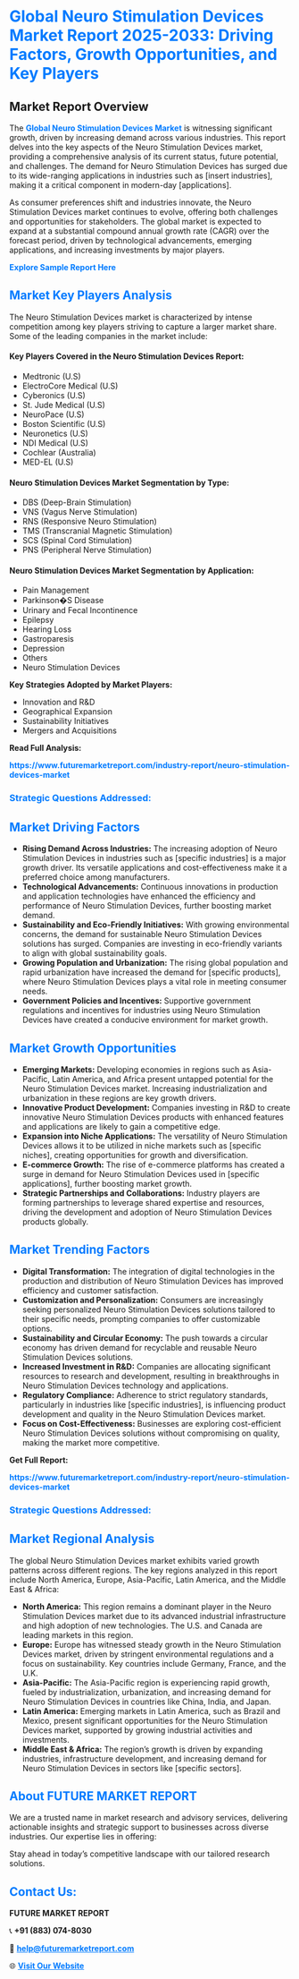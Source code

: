 <h1 style="color: #007BFF;">Global Neuro Stimulation Devices Market Report 2025-2033: Driving Factors, Growth Opportunities, and Key Players</h1>

<section id="overview">
<h2>Market Report Overview</h2>
<p>The <a href="https://www.futuremarketreport.com/industry-report/neuro-stimulation-devices-market" style="color: #007BFF; text-decoration: none;"><strong>Global Neuro Stimulation Devices Market</strong></a> is witnessing significant growth, driven by increasing demand across various industries. This report delves into the key aspects of the Neuro Stimulation Devices market, providing a comprehensive analysis of its current status, future potential, and challenges. The demand for Neuro Stimulation Devices has surged due to its wide-ranging applications in industries such as [insert industries], making it a critical component in modern-day [applications].</p>
<p>As consumer preferences shift and industries innovate, the Neuro Stimulation Devices market continues to evolve, offering both challenges and opportunities for stakeholders. The global market is expected to expand at a substantial compound annual growth rate (CAGR) over the forecast period, driven by technological advancements, emerging applications, and increasing investments by major players.</p>
</section>

<section id="overview">
<p><a href="https://www.futuremarketreport.com/request-sample/reportId=125329" style="color: #007BFF; text-decoration: none;"><strong>Explore Sample Report Here</strong></a></p>
</section>

<section id="key-players">
<h2 style="color: #007BFF;">Market Key Players Analysis</h2>
<p>The Neuro Stimulation Devices market is characterized by intense competition among key players striving to capture a larger market share. Some of the leading companies in the market include:</p>
<h4>Key Players Covered in the Neuro Stimulation Devices Report:</h4>
<ul><li>Medtronic (U.S)</li><li>ElectroCore Medical (U.S)</li><li>Cyberonics (U.S)</li><li>St. Jude Medical (U.S)</li><li>NeuroPace (U.S)</li><li>Boston Scientific (U.S)</li><li>Neuronetics (U.S)</li><li>NDI Medical (U.S)</li><li>Cochlear (Australia)</li><li>MED-EL (U.S)</li></ul>
<h4>Neuro Stimulation Devices Market Segmentation by Type:</h4>
<ul><li>DBS (Deep-Brain Stimulation)</li><li>VNS (Vagus Nerve Stimulation)</li><li>RNS (Responsive Neuro Stimulation)</li><li>TMS (Transcranial Magnetic Stimulation)</li><li>SCS (Spinal Cord Stimulation)</li><li>PNS (Peripheral Nerve Stimulation)</li></ul>

<h4>Neuro Stimulation Devices Market Segmentation by Application:</h4>
<ul><li>Pain Management</li><li>Parkinson�S Disease</li><li>Urinary and Fecal Incontinence</li><li>Epilepsy</li><li>Hearing Loss</li><li>Gastroparesis</li><li>Depression</li><li>Others</li><li>Neuro Stimulation Devices</li></ul>
<p><strong>Key Strategies Adopted by Market Players:</strong></p>
<ul>
<li>Innovation and R&D</li>
<li>Geographical Expansion</li>
<li>Sustainability Initiatives</li>
<li>Mergers and Acquisitions</li>
</ul>
</section>

<section>
<p><strong>Read Full Analysis: </strong></p><a href="https://www.futuremarketreport.com/industry-report/neuro-stimulation-devices-market" style="color: #007BFF; text-decoration: none;"><strong>https://www.futuremarketreport.com/industry-report/neuro-stimulation-devices-market</strong></a>
<h3 style="color: #007BFF;">Strategic Questions Addressed:</h3>
</section>

<section id="driving-factors">
<h2 style="color: #007BFF;">Market Driving Factors</h2>
<ul>
<li><strong>Rising Demand Across Industries:</strong> The increasing adoption of Neuro Stimulation Devices in industries such as [specific industries] is a major growth driver. Its versatile applications and cost-effectiveness make it a preferred choice among manufacturers.</li>
<li><strong>Technological Advancements:</strong> Continuous innovations in production and application technologies have enhanced the efficiency and performance of Neuro Stimulation Devices, further boosting market demand.</li>
<li><strong>Sustainability and Eco-Friendly Initiatives:</strong> With growing environmental concerns, the demand for sustainable Neuro Stimulation Devices solutions has surged. Companies are investing in eco-friendly variants to align with global sustainability goals.</li>
<li><strong>Growing Population and Urbanization:</strong> The rising global population and rapid urbanization have increased the demand for [specific products], where Neuro Stimulation Devices plays a vital role in meeting consumer needs.</li>
<li><strong>Government Policies and Incentives:</strong> Supportive government regulations and incentives for industries using Neuro Stimulation Devices have created a conducive environment for market growth.</li>
</ul>
</section>

<section id="growth-opportunities">
<h2 style="color: #007BFF;">Market Growth Opportunities</h2>
<ul>
<li><strong>Emerging Markets:</strong> Developing economies in regions such as Asia-Pacific, Latin America, and Africa present untapped potential for the Neuro Stimulation Devices market. Increasing industrialization and urbanization in these regions are key growth drivers.</li>
<li><strong>Innovative Product Development:</strong> Companies investing in R&D to create innovative Neuro Stimulation Devices products with enhanced features and applications are likely to gain a competitive edge.</li>
<li><strong>Expansion into Niche Applications:</strong> The versatility of Neuro Stimulation Devices allows it to be utilized in niche markets such as [specific niches], creating opportunities for growth and diversification.</li>
<li><strong>E-commerce Growth:</strong> The rise of e-commerce platforms has created a surge in demand for Neuro Stimulation Devices used in [specific applications], further boosting market growth.</li>
<li><strong>Strategic Partnerships and Collaborations:</strong> Industry players are forming partnerships to leverage shared expertise and resources, driving the development and adoption of Neuro Stimulation Devices products globally.</li>
</ul>
</section>

<section id="trending-factors">
<h2 style="color: #007BFF;">Market Trending Factors</h2>
<ul>
<li><strong>Digital Transformation:</strong> The integration of digital technologies in the production and distribution of Neuro Stimulation Devices has improved efficiency and customer satisfaction.</li>
<li><strong>Customization and Personalization:</strong> Consumers are increasingly seeking personalized Neuro Stimulation Devices solutions tailored to their specific needs, prompting companies to offer customizable options.</li>
<li><strong>Sustainability and Circular Economy:</strong> The push towards a circular economy has driven demand for recyclable and reusable Neuro Stimulation Devices solutions.</li>
<li><strong>Increased Investment in R&D:</strong> Companies are allocating significant resources to research and development, resulting in breakthroughs in Neuro Stimulation Devices technology and applications.</li>
<li><strong>Regulatory Compliance:</strong> Adherence to strict regulatory standards, particularly in industries like [specific industries], is influencing product development and quality in the Neuro Stimulation Devices market.</li>
<li><strong>Focus on Cost-Effectiveness:</strong> Businesses are exploring cost-efficient Neuro Stimulation Devices solutions without compromising on quality, making the market more competitive.</li>
</ul>
</section>

<section>
<p><strong>Get Full Report: </strong></p><a href="https://www.futuremarketreport.com/industry-report/neuro-stimulation-devices-market" style="color: #007BFF; text-decoration: none;"><strong>https://www.futuremarketreport.com/industry-report/neuro-stimulation-devices-market</strong></a>
<h3 style="color: #007BFF;">Strategic Questions Addressed:</h3>
</section>


<section id="regional-analysis">
<h2 style="color: #007BFF;">Market Regional Analysis</h2>
<p>The global Neuro Stimulation Devices market exhibits varied growth patterns across different regions. The key regions analyzed in this report include North America, Europe, Asia-Pacific, Latin America, and the Middle East & Africa:</p>
<ul>
<li><strong>North America:</strong> This region remains a dominant player in the Neuro Stimulation Devices market due to its advanced industrial infrastructure and high adoption of new technologies. The U.S. and Canada are leading markets in this region.</li>
<li><strong>Europe:</strong> Europe has witnessed steady growth in the Neuro Stimulation Devices market, driven by stringent environmental regulations and a focus on sustainability. Key countries include Germany, France, and the U.K.</li>
<li><strong>Asia-Pacific:</strong> The Asia-Pacific region is experiencing rapid growth, fueled by industrialization, urbanization, and increasing demand for Neuro Stimulation Devices in countries like China, India, and Japan.</li>
<li><strong>Latin America:</strong> Emerging markets in Latin America, such as Brazil and Mexico, present significant opportunities for the Neuro Stimulation Devices market, supported by growing industrial activities and investments.</li>
<li><strong>Middle East & Africa:</strong> The region’s growth is driven by expanding industries, infrastructure development, and increasing demand for Neuro Stimulation Devices in sectors like [specific sectors].</li>
</ul>
</section>

<footer>
<h2 style="color: #007BFF;">About FUTURE MARKET REPORT</h2>
<p>We are a trusted name in market research and advisory services, delivering actionable insights and strategic support to businesses across diverse industries. Our expertise lies in offering:</p>

<p>Stay ahead in today’s competitive landscape with our tailored research solutions.</p>

<h2 style="color: #007BFF;">Contact Us:</h2>
<p><strong>FUTURE MARKET REPORT</strong></p>
<p>📞 <strong>+91 (883) 074-8030</strong></p>
<p>📧 <strong><a href="mailto:help@futuremarketreport.com" style="color: #007BFF;">help@futuremarketreport.com</a></strong></p>
<p>🌐 <strong><a href="https://www.futuremarketreport.com/" style="color: #007BFF;">Visit Our Website</a></strong></p>
</footer>
